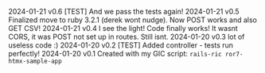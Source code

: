 2024-01-21  v0.6 [TEST] And we pass the tests again!
2024-01-21  v0.5 Finalized move to ruby 3.2.1 (derek wont nudge). Now POST works and also GET CSV!
2024-01-21  v0.4 I see the light! Code finally works! It wasnt CORS, it was POST not set up in routes. Still isnt.
2024-01-20  v0.3 lot of useless code :)
2024-01-20  v0.2 [TEST] Added controller - tests run perfectly!
2024-01-20  v0.1 Created with my GIC script: `rails-ric ror7-htmx-sample-app`
